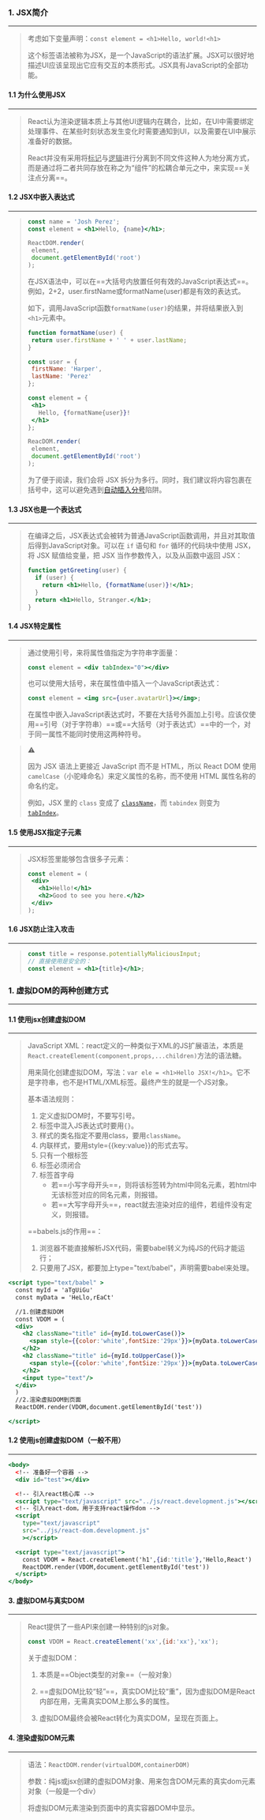 ### 1. JSX简介

---

>考虑如下变量声明：`const element = <h1>Hello, world!<h1>`
>
>这个标签语法被称为JSX，是一个JavaScript的语法扩展。JSX可以很好地描述UI应该呈现出它应有交互的本质形式。JSX具有JavaScript的全部功能。



#### 1.1 为什么使用JSX

---

>React认为渲染逻辑本质上与其他UI逻辑内在耦合，比如，在UI中需要绑定处理事件、在某些时刻状态发生变化时需要通知到UI，以及需要在UI中展示准备好的数据。
>
>React并没有采用将<u>标记</u>与<u>逻辑</u>进行分离到不同文件这种人为地分离方式，而是通过将二者共同存放在称之为“组件”的松耦合单元之中，来实现==关注点分离==。



#### 1.2 JSX中嵌入表达式

---

>```jsx
>const name = 'Josh Perez';
>const element = <h1>Hello, {name}</h1>;
>
>ReactDOM.render(
>  element,
>  document.getElementById('root')
>);
>```
>
>在JSX语法中，可以在==大括号内放置任何有效的JavaScript表达式==。例如，2+2，user.firstName或formatName(user)都是有效的表达式。
>
>如下，调用JavaScript函数`formatName(user)`的结果，并将结果嵌入到`<h1>`元素中。
>
>```jsx
>function formatName(user) {
>  return user.firstName + ' ' + user.lastName;
>}
>
>const user = {
>  firstName: 'Harper',
>  lastName: 'Perez'
>};
>
>const element = {
>  <h1>
>    Hello, {formatName{user}}!
>  </h1>
>};
>
>ReacDOM.render(
>  element,
>  document.getElementById('root')
>);
>```
>
>为了便于阅读，我们会将 JSX 拆分为多行。同时，我们建议将内容包裹在括号中，这可以避免遇到[自动插入分号](http://stackoverflow.com/q/2846283)陷阱。



#### 1.3 JSX也是一个表达式

---

> 在编译之后，JSX表达式会被转为普通JavaScript函数调用，并且对其取值后得到JavaScript对象。可以在 `if` 语句和 `for` 循环的代码块中使用 JSX，将 JSX 赋值给变量，把 JSX 当作参数传入，以及从函数中返回 JSX：
>
> ```jsx
> function getGreeting(user) {
>   if (user) {
>     return <h1>Hello, {formatName(user)}!</h1>;
>   }
>   return <h1>Hello, Stranger.</h1>;
> }
> ```



#### 1.4 JSX特定属性

---

>通过使用引号，来将属性值指定为字符串字面量：
>
>```jsx
>const element = <div tabIndex="0"></div>
>```
>
>也可以使用大括号，来在属性值中插入一个JavaScript表达式：
>
>```jsx
>const element = <img src={user.avatarUrl}></img>;
>```
>
>在属性中嵌入JavaScript表达式时，不要在大括号外面加上引号。应该仅使用==引号（对于字符串）==或==大括号（对于表达式）==中的一个，对于同一属性不能同时使用这两种符号。

>⚠️
>
>因为 JSX 语法上更接近 JavaScript 而不是 HTML，所以 React DOM 使用 `camelCase`（小驼峰命名）来定义属性的名称，而不使用 HTML 属性名称的命名约定。
>
>例如，JSX 里的 `class` 变成了 [`className`](https://developer.mozilla.org/en-US/docs/Web/API/Element/className)，而 `tabindex` 则变为 [`tabIndex`](https://developer.mozilla.org/en-US/docs/Web/API/HTMLElement/tabIndex)。



#### 1.5 使用JSX指定子元素

---

>JSX标签里能够包含很多子元素：
>
>```jsx
>const element = (
>  <div>
>    <h1>Hello!</h1>
>    <h2>Good to see you here.</h2>
>  </div>
>);
>```



#### 1.6 JSX防止注入攻击

---

>```jsx
>const title = response.potentiallyMaliciousInput;
>// 直接使用是安全的：
>const element = <h1>{title}</h1>;
>```
>
>











### 1. 虚拟DOM的两种创建方式

---

#### 1.1 使用jsx创建虚拟DOM

---

> JavaScript XML：react定义的一种类似于XML的JS扩展语法，本质是`React.createElement(component,props,...children)`方法的语法糖。
>
> 用来简化创建虚拟DOM，写法：`var ele = <h1>Hello JSX!</h1>`。它不是字符串，也不是HTML/XML标签。最终产生的就是一个JS对象。
>
> 基本语法规则：
>
> 1. 定义虚拟DOM时，不要写引号。
> 2. 标签中混入JS表达式时要用`{}`。
> 3. 样式的类名指定不要用class，要用`className`。
> 4. 内联样式，要用style={{key:value}}的形式去写。
> 5. 只有一个根标签
> 6. 标签必须闭合
> 7. 标签首字母
>    - 若==小写字母开头==，则将该标签转为html中同名元素，若html中无该标签对应的同名元素，则报错。
>    - 若==大写字母开头==，react就去渲染对应的组件，若组件没有定义，则报错。
>
> ==babels.js的作用==：
>
> 1. 浏览器不能直接解析JSX代码，需要babel转义为纯JS的代码才能运行；
> 2. 只要用了JSX，都要加上type="text/babel"，声明需要babel来处理。

```jsx
<script type="text/babel" >
  const myId = 'aTgUiGu'
  const myData = 'HeLlo,rEaCt'

  //1.创建虚拟DOM
  const VDOM = (
  <div>
    <h2 className="title" id={myId.toLowerCase()}>
      <span style={{color:'white',fontSize:'29px'}}>{myData.toLowerCase()}</span>
    </h2>
    <h2 className="title" id={myId.toUpperCase()}>
      <span style={{color:'white',fontSize:'29px'}}>{myData.toLowerCase()}</span>
    </h2>
    <input type="text"/>
  </div>
  )
  //2.渲染虚拟DOM到页面
  ReactDOM.render(VDOM,document.getElementById('test'))

</script>
```



#### 1.2 使用js创建虚拟DOM（一般不用）

---

```jsx
<body>
  <!-- 准备好一个容器 -->
  <div id="test"></div>

  <!-- 引入react核心库 -->
  <script type="text/javascript" src="../js/react.development.js"></script>
  <!-- 引入react-dom，用于支持react操作dom -->
  <script
    type="text/javascript"
    src="../js/react-dom.development.js"
    ></script>

  <script type="text/javascript">
    const VDOM = React.createElement('h1',{id:'title'},'Hello,React')
    ReactDOM.render(VDOM,document.getElementById('test'))
  </script>
</body>
```



#### 3. 虚拟DOM与真实DOM

---

>React提供了一些API来创建一种特别的js对象。
>
>```js
>const VDOM = React.createElement('xx',{id:'xx'},'xx');
>```
>
>关于虚拟DOM：
>
>1. 本质是==Object类型的对象==（一般对象）
>
>2. ==虚拟DOM比较“轻”==，真实DOM比较“重”，因为虚拟DOM是React内部在用，无需真实DOM上那么多的属性。
>
>3. 虚拟DOM最终会被React转化为真实DOM，呈现在页面上。



#### 4. 渲染虚拟DOM元素

---

>语法：`ReactDOM.render(virtualDOM,containerDOM)`
>
>参数：纯js或jsx创建的虚拟DOM对象、用来包含DOM元素的真实dom元素对象（一般是一个div）
>
>将虚拟DOM元素渲染到页面中的真实容器DOM中显示。